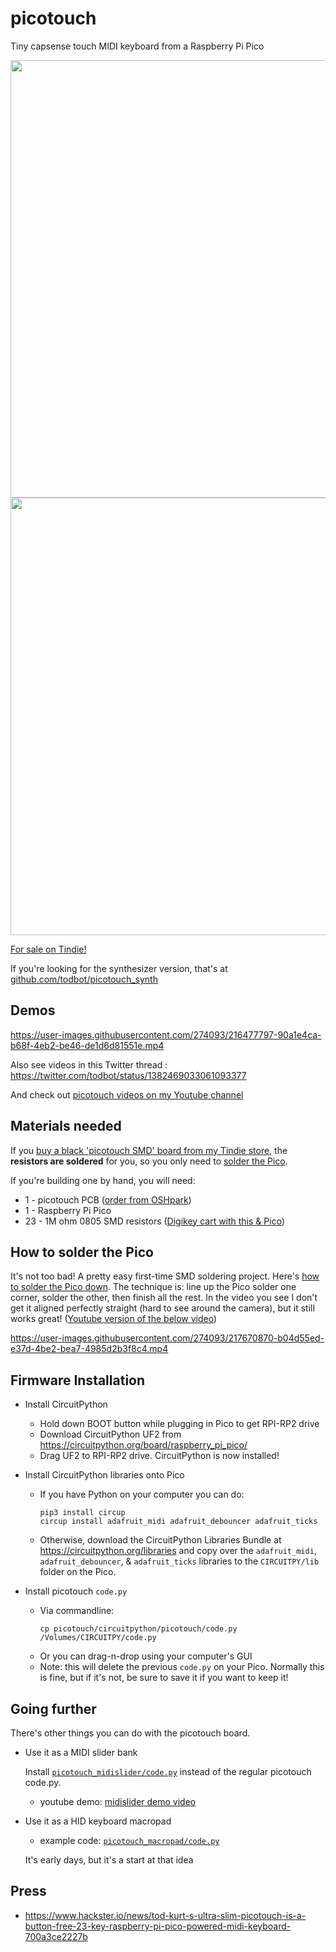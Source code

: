 # picotouch

Tiny capsense touch MIDI keyboard from a Raspberry Pi Pico

<img width=700 src="./docs/picotouch_smd_top1.png"/>
<img width=700 src="./docs/picotouch_top2.png"/>

[For sale on Tindie!](https://www.tindie.com/products/todbot/picotouch-capsense-midi-keyboard-for-raspi-pico/)


If you're looking for the synthesizer version,
that's at [github.com/todbot/picotouch_synth](https://github.com/todbot/picotouch_synth)

## Demos


https://user-images.githubusercontent.com/274093/216477797-90a1e4ca-b68f-4eb2-be46-de1d6d81551e.mp4


Also see videos in this Twitter thread : https://twitter.com/todbot/status/1382469033061093377

And check out [picotouch videos on my Youtube channel](https://www.youtube.com/@todbot/search?query=picotouch)

## Materials needed

If you [buy a black 'picotouch SMD' board from my Tindie store](https://www.tindie.com/products/todbot/picotouch-capsense-midi-keyboard-for-raspi-pico/), the <b>resistors are soldered</b> for you, so you only need to
[solder the Pico](https://www.youtube.com/watch?v=dW9LiOq3Dso).

If you're building one by hand, you will need:
- 1 - picotouch PCB ([order from OSHpark](https://oshpark.com/shared_projects/5MnI1jPf))
- 1 - Raspberry Pi Pico
- 23 - 1M ohm 0805 SMD resistors  ([Digikey cart with this & Pico](https://www.digikey.com/short/w381rn4w))


## How to solder the Pico

It's not too bad!  A pretty easy first-time SMD soldering project.  Here's
[how to solder the Pico down](https://www.youtube.com/watch?v=dW9LiOq3Dso).
The technique is: line up the Pico solder one corner, solder the other, then finish all the rest.
In the video you see I don't get it aligned perfectly straight (hard to see around the camera), but it still works great!  ([Youtube version of the below video](https://www.youtube.com/watch?v=dW9LiOq3Dso))

https://user-images.githubusercontent.com/274093/217670870-b04d55ed-e37d-4be2-bea7-4985d2b3f8c4.mp4



## Firmware Installation

* Install CircuitPython
  - Hold down BOOT button while plugging in Pico to get RPI-RP2 drive
  - Download CircuitPython UF2 from https://circuitpython.org/board/raspberry_pi_pico/
  - Drag UF2 to RPI-RP2 drive. CircuitPython is now installed!

* Install CircuitPython libraries onto Pico
  - If you have Python on your computer you can do:
    ```
    pip3 install circup
    circup install adafruit_midi adafruit_debouncer adafruit_ticks
    ```
  - Otherwise, download the CircuitPython Libraries Bundle at https://circuitpython.org/libraries
    and copy over the `adafruit_midi`, `adafruit_debouncer`, & `adafruit_ticks` libraries
    to the `CIRCUITPY/lib` folder on the Pico.

* Install picotouch `code.py`
  - Via commandline:
    ```
    cp picotouch/circuitpython/picotouch/code.py /Volumes/CIRCUITPY/code.py
    ```
  - Or you can drag-n-drop using your computer's GUI
  - Note: this will delete the previous `code.py` on your Pico.
      Normally this is fine, but if it's not, be sure to save it if you want to keep it!


## Going further

There's other things you can do with the picotouch board.

- Use it as a MIDI slider bank

    Install
   [`picotouch_midislider/code.py`](https://github.com/todbot/picotouch/blob/main/circuitpython/picotouch_midislider/code.py) instead of the regular picotouch code.py.

   - youtube demo: [midislider demo video](https://youtu.be/1Psw3PLqYS8)

- Use it as a HID keyboard macropad

   - example code: [`picotouch_macropad/code.py`](https://github.com/todbot/picotouch/blob/main/circuitpython/picotouch_macropad/code.py)

   It's early days, but it's a start at that idea


## Press

- https://www.hackster.io/news/tod-kurt-s-ultra-slim-picotouch-is-a-button-free-23-key-raspberry-pi-pico-powered-midi-keyboard-700a3ce2227b
